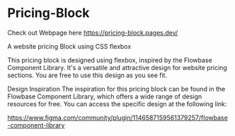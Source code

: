 # Pricing-Block
Check out Webpage here 
https://pricing-block.pages.dev/

A website pricing Block using CSS flexbox


This pricing block is designed using flexbox, inspired by the Flowbase Component Library. It's a versatile and attractive design for website pricing sections. You are free to use this design as you see fit.

Design Inspiration
The inspiration for this pricing block can be found in the Flowbase Component Library, which offers a wide range of design resources for free. You can access the specific design at the following link:

https://www.figma.com/community/plugin/1146587159561379257/flowbase-component-library

